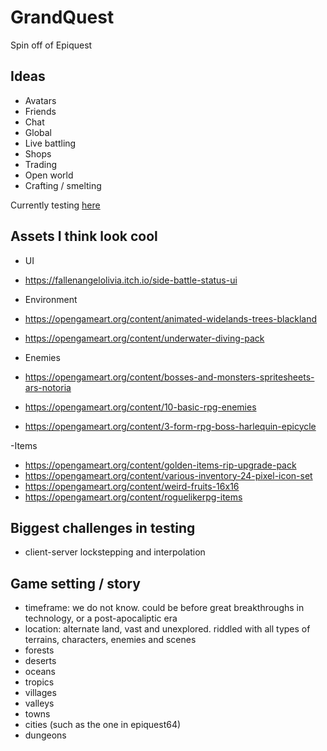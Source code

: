 # GrandQuest
Spin off of Epiquest

## Ideas
- Avatars
- Friends
- Chat
- Global
- Live battling
- Shops
- Trading
- Open world
- Crafting / smelting

Currently testing [here](https://github.com/client-server)

## Assets I think look cool

- UI
 - https://fallenangelolivia.itch.io/side-battle-status-ui

- Environment
 - https://opengameart.org/content/animated-widelands-trees-blackland
 - https://opengameart.org/content/underwater-diving-pack

- Enemies
 - https://opengameart.org/content/bosses-and-monsters-spritesheets-ars-notoria
 - https://opengameart.org/content/10-basic-rpg-enemies
 - https://opengameart.org/content/3-form-rpg-boss-harlequin-epicycle

-Items
 - https://opengameart.org/content/golden-items-rip-upgrade-pack
 - https://opengameart.org/content/various-inventory-24-pixel-icon-set
 - https://opengameart.org/content/weird-fruits-16x16
 - https://opengameart.org/content/roguelikerpg-items

## Biggest challenges in testing
 - client-server lockstepping and interpolation

## Game setting / story
 - timeframe: we do not know. could be before great breakthroughs in technology, or a post-apocaliptic era
 - location: alternate land, vast and unexplored. riddled with all types of terrains, characters, enemies and scenes
  - forests
  - deserts
  - oceans
  - tropics
  - villages
  - valleys
  - towns
  - cities (such as the one in epiquest64)
  - dungeons
  
